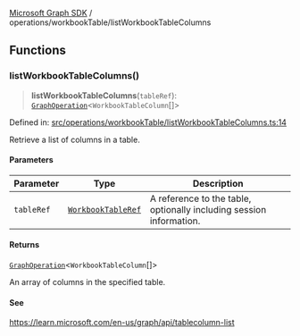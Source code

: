 [Microsoft Graph SDK](../../README.md) / operations/workbookTable/listWorkbookTableColumns

## Functions

### listWorkbookTableColumns()

> **listWorkbookTableColumns**(`tableRef`): [`GraphOperation`](../../models/GraphOperation.md#graphoperation)\<`WorkbookTableColumn`[]\>

Defined in: [src/operations/workbookTable/listWorkbookTableColumns.ts:14](https://github.com/Future-Secure-AI/microsoft-graph/blob/main/src/operations/workbookTable/listWorkbookTableColumns.ts#L14)

Retrieve a list of columns in a table.

#### Parameters

| Parameter | Type | Description |
| ------ | ------ | ------ |
| `tableRef` | [`WorkbookTableRef`](../../models/WorkbookTableRef.md#workbooktableref) | A reference to the table, optionally including session information. |

#### Returns

[`GraphOperation`](../../models/GraphOperation.md#graphoperation)\<`WorkbookTableColumn`[]\>

An array of columns in the specified table.

#### See

https://learn.microsoft.com/en-us/graph/api/tablecolumn-list
